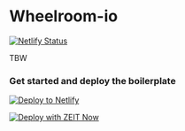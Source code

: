 # Wheelroom-io

[![Netlify Status](https://api.netlify.com/api/v1/badges/22b5560d-b060-487f-a7e8-ee08f9ea2025/deploy-status)](https://app.netlify.com/sites/wheelroom/deploys)

TBW

### Get started and deploy the boilerplate

[![Deploy to Netlify](https://www.netlify.com/img/deploy/button.svg)](https://app.netlify.com/start/deploy?repository=https://github.com/wheelroom/wheelroom-io)

[![Deploy with ZEIT Now](https://zeit.co/button)](https://zeit.co/import/project?template=https://github.com/wheelroom/wheelroom-io)